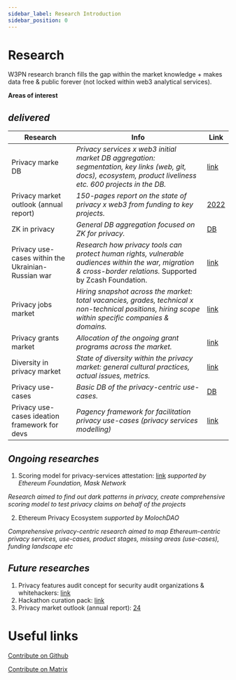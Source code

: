 ```yaml
---
sidebar_label: Research Introduction
sidebar_position: 0
---
```


# Research

W3PN research branch fills the gap within the market knowledge + makes data free & public forever (not locked within web3 analytical services).

**Areas of interest**

## _delivered_

| Research | Info | Link |
| ------------- | ------------- | ------------- |
| Privacy marke DB | _Privacy services x web3 initial market DB aggregation: segmentation, key links (web, git, docs), ecosystem, product liveliness etc. 600 projects in the DB._ | [link](https://github.com/web3privacy/web3privacy) |
| Privacy market outlook (annual report) | _150-pages report on the state of privacy x web3 from funding to key projects._ | [2022](https://github.com/web3privacy/web3privacy/tree/main/Market%20overview) |
|  ZK in privacy | _General DB aggregation focused on ZK for privacy._ |  [DB](https://github.com/web3privacy/web3privacy/tree/main/ZKprivacylandscape) |
| Privacy use-cases within the Ukrainian-Russian war | _Research how privacy tools can protect human rights, vulnerable audiences within the war, migration & cross-border relations._ Supported by Zcash Foundation. | [link](https://forum.zcashcommunity.com/t/privacy-services-from-zcash-to-status-usage-within-the-ukrainian-russian-war-research/43940?u=aquietinvestor) |
| Privacy jobs market | _Hiring snapshot across the market: total vacancies, grades, technical x non-technical positions, hiring scope within specific companies & domains._ | [link](https://docs.google.com/spreadsheets/d/1dN6bIWyOh01Dl-y1iZh-1TASZxKUefD098BUALcnUb8/edit?usp=sharing) |
| Privacy grants market | _Allocation of the ongoing grant programs across the market._ | [link](https://docs.google.com/spreadsheets/d/1dN6bIWyOh01Dl-y1iZh-1TASZxKUefD098BUALcnUb8/edit?usp=sharing) |
| Diversity in privacy market | _State of diversity within the privacy market: general cultural practices, actual issues, metrics._ | [link](https://medium.com/@Svyazniy/diversity-in-the-web3-privacy-market-outlook-1a7ccefc872) |
| Privacy use-cases | _Basic DB of the privacy-centric use-cases._ | [DB](https://github.com/Msiusko/web3privacy/blob/main/Use-cases.md) |
| Privacy use-cases ideation framework for devs | _Pagency framework for facilitation privacy use-cases (privacy services modelling)_ | [link](https://github.com/web3privacy/web3privacy/tree/main/Pagency) |

## _Ongoing researches_
1. Scoring model for privacy-services attestation: [link](https://github.com/web3privacy/explorer/blob/main/Research.md#scoring-model)
   _supported by Ethereum Foundation, Mask Network_

_Research aimed to find out dark patterns in privacy, create comprehensive scoring model to test privacy claims on behalf of the projects_

2. Ethereum Privacy Ecosystem
   _supported by MolochDAO_

_Comprehensive privacy-centric research aimed to map Ethereum-centric privacy services, use-cases, product stages, missing areas (use-cases), funding landscape etc_

## _Future researches_
1. Privacy features audit concept for security audit organizations & whitehackers: [link](https://github.com/orgs/web3privacy/projects/11/views/1?pane=issue&itemId=54620227)
2. Hackathon curation pack: [link](https://github.com/orgs/web3privacy/projects/11/views/1?pane=issue&itemId=54409761)
3. Privacy market outlook (annual report): [24](https://github.com/orgs/web3privacy/projects/11/views/1?pane=issue&itemId=54411368)

# Useful links
[Contribute on Github](https://github.com/orgs/web3privacy/projects/11/views/1)

[Contribute on Matrix](https://matrix.to/#/#web3privacy:matrix.org)
